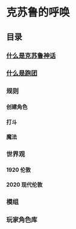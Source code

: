 # 克苏鲁的呼唤

## 目录

### [什么是克苏鲁神话](什么是克苏鲁神话.md)

### [什么是跑团](什么是跑团.md)

### 规则

#### 创建角色

#### 打斗

#### 魔法


### 世界观

#### 1920 伦敦

#### 2020 现代伦敦

### 模组

### 玩家角色库